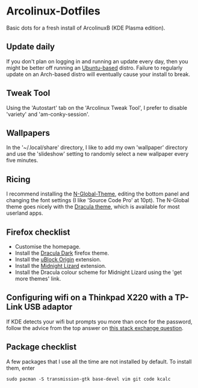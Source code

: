 # Arcolinux-Dotfiles

Basic dots for a fresh install of ArcolinuxB (KDE Plasma edition).

## Update daily

If you don't plan on logging in and running an update every day, then you might be better off running an [Ubuntu-based](https://github.com/sammi-turner/Ubuntu-Studio-Dotfiles) distro. Failure to regularly update on an Arch-based distro will eventually cause your install to break. 

## Tweak Tool

Using the 'Autostart' tab on the 'Arcolinux Tweak Tool', I prefer to disable 'variety' and 'am-conky-session'.

## Wallpapers

In the '~/.local/share' directory, I like to add my own 'wallpaper' directory and use the 'slideshow' setting to randomly select a new wallpaper every five minutes.

## Ricing

I recommend installing the [N-Global-Theme](https://store.kde.org/p/1590092), editing the bottom panel and changing the font settings (I like 'Source Code Pro' at 10pt). The N-Global theme goes nicely with the [Dracula theme](https://draculatheme.com/), which is available for most userland apps.

## Firefox checklist

- Customise the homepage.
- Install the [Dracula Dark](https://addons.mozilla.org/en-GB/firefox/addon/dracula-dark-colorscheme/) firefox theme.
- Install the [uBlock Origin](https://addons.mozilla.org/en-GB/firefox/addon/ublock-origin/) extension.
- Install the [Midnight Lizard](https://addons.mozilla.org/en-GB/firefox/addon/midnight-lizard-quantum/) extension.
- Install the Dracula colour scheme for Midnight Lizard using the 'get more themes' link.

## Configuring wifi on a Thinkpad X220 with a TP-Link USB adaptor

If KDE detects your wifi but prompts you more than once for the password, follow the advice from the top answer on [this stack exchange question](https://unix.stackexchange.com/questions/420497/how-do-i-stop-kwallet-from-asking-my-password-to-let-the-system-connect-to-wifi).

## Package checklist

A few packages that I use all the time are not installed by default. To install them, enter

```
sudo pacman -S transmission-gtk base-devel vim git code kcalc
```
